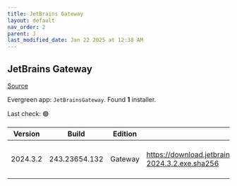 ```yaml
---
title: JetBrains Gateway
layout: default
nav_order: 2
parent: J
last_modified_date: Jan 22 2025 at 12:38 AM
---
```


## JetBrains Gateway

[Source](https://www.jetbrains.com/)

Evergreen app: `JetBrainsGateway`. Found **1** installer.

Last check: 🟢

| Version  | Build         | Edition | Sha256                                                                           | Date      | Size      | Type | URI                                                                                                                                                    |
| -------- | ------------- | ------- | -------------------------------------------------------------------------------- | --------- | --------- | ---- | ------------------------------------------------------------------------------------------------------------------------------------------------------ |
| 2024.3.2 | 243.23654.132 | Gateway | https://download.jetbrains.com/idea/gateway/JetBrainsGateway-2024.3.2.exe.sha256 | 21/1/2025 | 212737568 | exe  | [https://download.jetbrains.com/idea/gateway/JetBrainsGateway-2024.3.2.exe](https://download.jetbrains.com/idea/gateway/JetBrainsGateway-2024.3.2.exe) |
